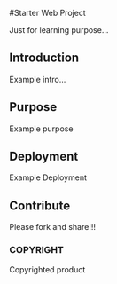 #Starter Web Project

Just for learning purpose...



## Introduction
Example intro...

## Purpose
Example purpose
## Deployment

Example Deployment
## Contribute
Please fork and share!!!

### COPYRIGHT
Copyrighted product